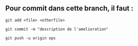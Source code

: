 ## Pour commit dans cette branch, il faut :
``` git add <file> <otherfile> ```

``` git commit -m "description de l'amelioration" ```

``` git push -u origin ops ```
